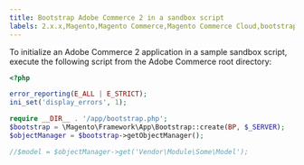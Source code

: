 ```yaml
---
title: Bootstrap Adobe Commerce 2 in a sandbox script
labels: 2.x.x,Magento,Magento Commerce,Magento Commerce Cloud,bootstrap,how to,sandbox,Adobe Commerce,cloud infrastructure
---
```


To initialize an Adobe Commerce 2 application in a sample sandbox script, execute the following script from the Adobe Commerce root directory:

```php
<?php

error_reporting(E_ALL | E_STRICT);
ini_set('display_errors', 1);

require __DIR__ . '/app/bootstrap.php';
$bootstrap = \Magento\Framework\App\Bootstrap::create(BP, $_SERVER);
$objectManager = $bootstrap->getObjectManager();

//$model = $objectManager->get('Vendor\Module\Some\Model');
```
